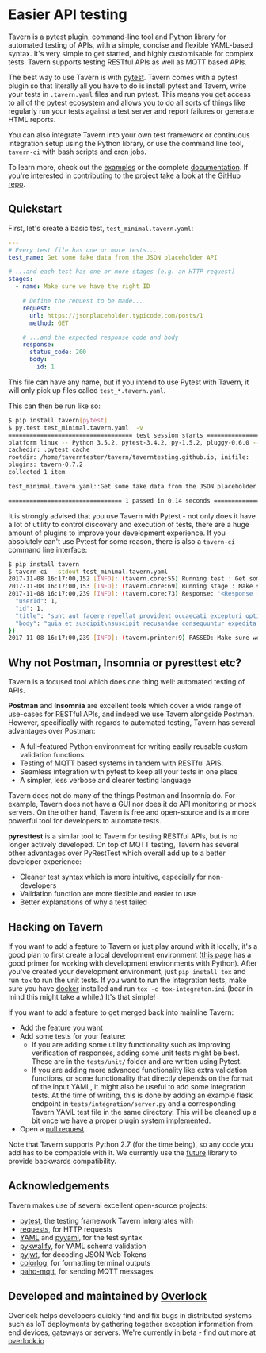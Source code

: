 # Easier API testing

Tavern is a pytest plugin, command-line tool and Python library for automated testing of APIs, with a simple, concise and flexible YAML-based syntax. It's very simple to get started, and highly customisable for complex tests. Tavern supports testing RESTful APIs as well as MQTT based APIs.

The best way to use Tavern is with [pytest](https://docs.pytest.org/en/latest/). Tavern comes with a pytest plugin so that literally all you have to do is install pytest and Tavern, write your tests in `.tavern.yaml` files and run pytest. This means you get access to all of the pytest ecosystem and allows you to do all sorts of things like regularly run your tests against a test server and report failures or generate HTML reports.

You can also integrate Tavern into your own test framework or continuous integration setup using the Python library, or use the command line tool, `tavern-ci` with bash scripts and cron jobs.

To learn more, check out the [examples](/examples) or the complete [documentation](/documentation). If you're interested in contributing to the project take a look at the [GitHub repo](https://github.com/taverntesting/tavern).

## Quickstart

First, let's create a basic test, `test_minimal.tavern.yaml`:

```yaml
---
# Every test file has one or more tests...
test_name: Get some fake data from the JSON placeholder API

# ...and each test has one or more stages (e.g. an HTTP request)
stages:
  - name: Make sure we have the right ID

    # Define the request to be made...
    request:
      url: https://jsonplaceholder.typicode.com/posts/1
      method: GET

    # ...and the expected response code and body
    response:
      status_code: 200
      body:
        id: 1
```

This file can have any name, but if you intend to use Pytest with Tavern, it
will only pick up files called `test_*.tavern.yaml`.

This can then be run like so:

```bash
$ pip install tavern[pytest]
$ py.test test_minimal.tavern.yaml  -v
=================================== test session starts ===================================
platform linux -- Python 3.5.2, pytest-3.4.2, py-1.5.2, pluggy-0.6.0 -- /home/taverntester/.virtualenvs/tavernexample/bin/python3
cachedir: .pytest_cache
rootdir: /home/taverntester/tavern/taverntesting.github.io, inifile:
plugins: tavern-0.7.2
collected 1 item

test_minimal.tavern.yaml::Get some fake data from the JSON placeholder API PASSED   [100%]

================================ 1 passed in 0.14 seconds =================================
```

It is strongly advised that you use Tavern with Pytest - not only does it have a lot of utility to control discovery and execution of tests, there are a huge amount of plugins to improve your development experience. If you absolutely can't use Pytest for some reason, there is also a `tavern-ci` command line interface:

```bash
$ pip install tavern
$ tavern-ci --stdout test_minimal.tavern.yaml
2017-11-08 16:17:00,152 [INFO]: (tavern.core:55) Running test : Get some fake data from the JSON placeholder API
2017-11-08 16:17:00,153 [INFO]: (tavern.core:69) Running stage : Make sure we have the right ID
2017-11-08 16:17:00,239 [INFO]: (tavern.core:73) Response: '<Response [200]>' ({
  "userId": 1,
  "id": 1,
  "title": "sunt aut facere repellat provident occaecati excepturi optio reprehenderit",
  "body": "quia et suscipit\nsuscipit recusandae consequuntur expedita et cum\nreprehenderit molestiae ut ut quas totam\nnostrum rerum est autem sunt rem eveniet architecto"
})
2017-11-08 16:17:00,239 [INFO]: (tavern.printer:9) PASSED: Make sure we have the right ID [200]
```

## Why not Postman, Insomnia or pyresttest etc?

Tavern is a focused tool which does one thing well: automated testing of APIs.

**Postman** and **Insomnia** are excellent tools which cover a wide range of use-cases for RESTful APIs, and indeed we use Tavern alongside Postman. However, specifically with regards to automated testing, Tavern has several advantages over Postman:
- A full-featured Python environment for writing easily reusable custom validation functions
- Testing of MQTT based systems in tandem with RESTful APIS.
- Seamless integration with pytest to keep all your tests in one place
- A simpler, less verbose and clearer testing language

Tavern does not do many of the things Postman and Insomnia do. For example, Tavern does not have a GUI nor does it do API monitoring or mock servers. On the other hand, Tavern is free and open-source and is a more powerful tool for developers to automate tests.

**pyresttest** is a similar tool to Tavern for testing RESTful APIs, but is no longer actively developed. On top of MQTT testing, Tavern has several other advantages over PyRestTest which overall add up to a better developer experience:

- Cleaner test syntax which is more intuitive, especially for non-developers
- Validation function are more flexible and easier to use
- Better explanations of why a test failed

## Hacking on Tavern

If you want to add a feature to Tavern or just play around with it locally, it's a good plan to first create a local development environment ([this page](http://docs.python-guide.org/en/latest/dev/virtualenvs/) has a good primer for working with development environments with Python). After you've created your development environment, just `pip install tox` and run `tox` to run the unit tests. If you want to run the integration tests, make sure you have [docker](https://www.docker.com/) installed and run `tox -c tox-integraton.ini` (bear in mind this might take a while.) It's that simple!

If you want to add a feature to get merged back into mainline Tavern:
- Add the feature you want
- Add some tests for your feature:
    - If you are adding some utility functionality such as improving verification of responses, adding some unit tests might be best. These are in the `tests/unit/` folder and are written using Pytest.
    - If you are adding more advanced functionality like extra validation functions, or some functionality that directly depends on the format of the input YAML, it might also be useful to add some integration tests. At the time of writing, this is done by adding an example flask endpoint in `tests/integration/server.py` and a corresponding Tavern YAML test file in the same directory. This will be cleaned up a bit once we have a proper plugin system implemented.
- Open a [pull request](https://github.com/taverntesting/tavern/pulls).

Note that Tavern supports Python 2.7 (for the time being), so any code you add has to be compatible with it. We currently use the [future](https://pypi.python.org/pypi/future) library to provide backwards compatibility.

## Acknowledgements

Tavern makes use of several excellent open-source projects:

- [pytest](https://docs.pytest.org/en/latest/), the testing framework Tavern intergrates with
- [requests](http://docs.python-requests.org/en/master/), for HTTP requests
- [YAML](http://yaml.org/) and [pyyaml](https://github.com/yaml/pyyaml), for the test syntax
- [pykwalify](https://github.com/Grokzen/pykwalify), for YAML schema validation
- [pyjwt](https://github.com/jpadilla/pyjwt), for decoding JSON Web Tokens
- [colorlog](https://github.com/borntyping/python-colorlog), for formatting terminal outputs
- [paho-mqtt](https://github.com/eclipse/paho.mqtt.python), for sending MQTT messages


## Developed and maintained by [Overlock](https://overlock.io)

Overlock helps developers quickly find and fix bugs in distributed systems such as IoT deployments by gathering together exception information from end devices, gateways or servers. We're currently in beta - find out more at [overlock.io](https://overlock.io)
